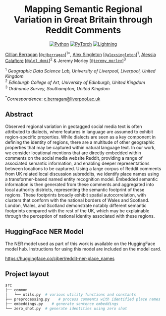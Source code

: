 <div align="center">

# Mapping Semantic Regional Variation in Great Britain through Reddit Comments

<a href="https://www.python.org"><img alt="Python" src="https://img.shields.io/badge/python%20-%2314354C.svg?&style=for-the-badge&logo=python&logoColor=white"/></a>
<a href="https://pytorch.org/"><img alt="PyTorch" src="https://img.shields.io/badge/PyTorch%20-%23EE4C2C.svg?&style=for-the-badge&logo=PyTorch&logoColor=white"/></a>
<a href="https://pytorchlightning.ai/"><img alt="Lightning" src="https://img.shields.io/badge/-Lightning-blueviolet?style=for-the-badge"></a>

</div>

<!--
<p align="center">
<a href="https://cjber.github.io/georelations/src">Documentation</a> •
<a href="todo">FigShare (soon)</a>
</p>
-->

[Cillian Berragan](https://www.liverpool.ac.uk/geographic-data-science/our-people/) \[[`@cjberragan`](http://twitter.com/cjberragan)\]<sup>1\*</sup>,
[Alex Singleton](https://www.liverpool.ac.uk/geographic-data-science/our-people/) \[[`@alexsingleton`](https://twitter.com/alexsingleton)\]<sup>1</sup>,
[Alessia Calafiore](https://www.eca.ed.ac.uk/profile/dr-alessia-calafiore) \[[`@alel_domi`](http://twitter.com/alel_domi)\]<sup>2</sup> &
Jeremy Morley \[[`@jeremy_morley`](http://twitter.com/meremy_morley)\]<sup>3</sup>

<sup>1</sup> _Geographic Data Science Lab, University of Liverpool, Liverpool, United Kingdom_  
<sup>2</sup> _Edinburgh College of Art, University of Edinburgh, United Kingdom_  
<sup>3</sup> _Ordnance Survey, Southampton, United Kingdom_

<sup>\*</sup>_Correspondence_: c.berragan@liverpool.ac.uk

## Abstract

Observed regional variation in geotagged social media text is often attributed to dialects, where features in language are assumed to exhibit region-specific properties. While dialects are seen as a key component in defining the identity of regions, there are a multitude of other geographic properties that may be captured within natural language text. In our work, we consider locational mentions that are directly embedded within comments on the social media website Reddit, providing a range of associated semantic information, and enabling deeper representations between locations to be captured. Using a large corpus of Reddit comments from UK related local discussion subreddits, we identify place names using a transformer-based named entity recognition model. Embedded semantic information is then generated from these comments and aggregated into local authority districts, representing the semantic footprint of these regions. These footprints broadly exhibit spatial autocorrelation, with clusters that conform with the national borders of Wales and Scotland. London, Wales, and Scotland demonstrate notably different semantic footprints compared with the rest of the UK, which may be explainable through the perception of national identity associated with these regions.

## HuggingFace NER Model

The NER model used as part of this work is available on the HuggingFace model hub. Instructions for using this model are included on the model card.

<https://huggingface.co/cjber/reddit-ner-place_names>

## Project layout

```bash
src
├── common
│   └── utils.py  # various utility functions and constants
├── preprocessing.py    # process comments with identified place names
├── embeddings.py    # generate sentence embeddings
└── zero_shot.py  # generate identities using zero shot
```
